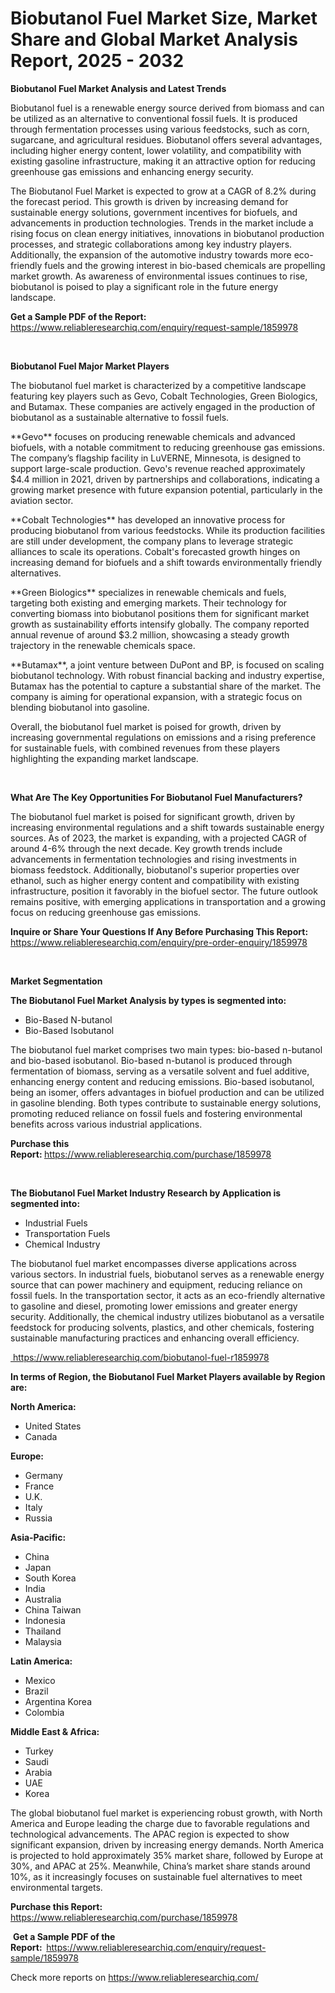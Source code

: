 <p><h1>Biobutanol Fuel Market Size, Market Share and Global Market Analysis Report, 2025 - 2032</h1></p><p><strong>Biobutanol Fuel Market Analysis and Latest Trends</strong></p>
<p><p>Biobutanol fuel is a renewable energy source derived from biomass and can be utilized as an alternative to conventional fossil fuels. It is produced through fermentation processes using various feedstocks, such as corn, sugarcane, and agricultural residues. Biobutanol offers several advantages, including higher energy content, lower volatility, and compatibility with existing gasoline infrastructure, making it an attractive option for reducing greenhouse gas emissions and enhancing energy security.</p><p>The Biobutanol Fuel Market is expected to grow at a CAGR of 8.2% during the forecast period. This growth is driven by increasing demand for sustainable energy solutions, government incentives for biofuels, and advancements in production technologies. Trends in the market include a rising focus on clean energy initiatives, innovations in biobutanol production processes, and strategic collaborations among key industry players. Additionally, the expansion of the automotive industry towards more eco-friendly fuels and the growing interest in bio-based chemicals are propelling market growth. As awareness of environmental issues continues to rise, biobutanol is poised to play a significant role in the future energy landscape.</p></p>
<p><strong>Get a Sample PDF of the Report:&nbsp;</strong> <a href="https://www.reliableresearchiq.com/enquiry/request-sample/1859978?utm_campaign=2443&utm_medium=2&utm_source=Github&utm_content=ia&utm_term=02042025&utm_id=biobutanol-fuel">https://www.reliableresearchiq.com/enquiry/request-sample/1859978</a></p>
<p>&nbsp;</p>
<p><strong>Biobutanol Fuel Major Market Players</strong></p>
<p><p>The biobutanol fuel market is characterized by a competitive landscape featuring key players such as Gevo, Cobalt Technologies, Green Biologics, and Butamax. These companies are actively engaged in the production of biobutanol as a sustainable alternative to fossil fuels.</p><p>**Gevo** focuses on producing renewable chemicals and advanced biofuels, with a notable commitment to reducing greenhouse gas emissions. The company’s flagship facility in LuVERNE, Minnesota, is designed to support large-scale production. Gevo's revenue reached approximately $4.4 million in 2021, driven by partnerships and collaborations, indicating a growing market presence with future expansion potential, particularly in the aviation sector.</p><p>**Cobalt Technologies** has developed an innovative process for producing biobutanol from various feedstocks. While its production facilities are still under development, the company plans to leverage strategic alliances to scale its operations. Cobalt's forecasted growth hinges on increasing demand for biofuels and a shift towards environmentally friendly alternatives.</p><p>**Green Biologics** specializes in renewable chemicals and fuels, targeting both existing and emerging markets. Their technology for converting biomass into biobutanol positions them for significant market growth as sustainability efforts intensify globally. The company reported annual revenue of around $3.2 million, showcasing a steady growth trajectory in the renewable chemicals space.</p><p>**Butamax**, a joint venture between DuPont and BP, is focused on scaling biobutanol technology. With robust financial backing and industry expertise, Butamax has the potential to capture a substantial share of the market. The company is aiming for operational expansion, with a strategic focus on blending biobutanol into gasoline.</p><p>Overall, the biobutanol fuel market is poised for growth, driven by increasing governmental regulations on emissions and a rising preference for sustainable fuels, with combined revenues from these players highlighting the expanding market landscape.</p></p>
<p>&nbsp;</p>
<p><strong>What Are The Key Opportunities For Biobutanol Fuel Manufacturers?</strong></p>
<p><p>The biobutanol fuel market is poised for significant growth, driven by increasing environmental regulations and a shift towards sustainable energy sources. As of 2023, the market is expanding, with a projected CAGR of around 4-6% through the next decade. Key growth trends include advancements in fermentation technologies and rising investments in biomass feedstock. Additionally, biobutanol's superior properties over ethanol, such as higher energy content and compatibility with existing infrastructure, position it favorably in the biofuel sector. The future outlook remains positive, with emerging applications in transportation and a growing focus on reducing greenhouse gas emissions.</p></p>
<p><strong>Inquire or Share Your Questions If Any Before Purchasing This Report:</strong> <a href="https://www.reliableresearchiq.com/enquiry/pre-order-enquiry/1859978?utm_campaign=2443&utm_medium=2&utm_source=Github&utm_content=ia&utm_term=02042025&utm_id=biobutanol-fuel">https://www.reliableresearchiq.com/enquiry/pre-order-enquiry/1859978</a></p>
<p>&nbsp;</p>
<p><strong>Market Segmentation</strong></p>
<p><strong>The Biobutanol Fuel Market Analysis by types is segmented into:</strong></p>
<p><ul><li>Bio-Based N-butanol</li><li>Bio-Based Isobutanol</li></ul></p>
<p><p>The biobutanol fuel market comprises two main types: bio-based n-butanol and bio-based isobutanol. Bio-based n-butanol is produced through fermentation of biomass, serving as a versatile solvent and fuel additive, enhancing energy content and reducing emissions. Bio-based isobutanol, being an isomer, offers advantages in biofuel production and can be utilized in gasoline blending. Both types contribute to sustainable energy solutions, promoting reduced reliance on fossil fuels and fostering environmental benefits across various industrial applications.</p></p>
<p><strong>Purchase this Report:&nbsp;</strong><a href="https://www.reliableresearchiq.com/purchase/1859978?utm_campaign=2443&utm_medium=2&utm_source=Github&utm_content=ia&utm_term=02042025&utm_id=biobutanol-fuel">https://www.reliableresearchiq.com/purchase/1859978</a></p>
<p>&nbsp;</p>
<p><strong>The Biobutanol Fuel Market Industry Research by Application is segmented into:</strong></p>
<p><ul><li>Industrial Fuels</li><li>Transportation Fuels</li><li>Chemical Industry</li></ul></p>
<p><p>The biobutanol fuel market encompasses diverse applications across various sectors. In industrial fuels, biobutanol serves as a renewable energy source that can power machinery and equipment, reducing reliance on fossil fuels. In the transportation sector, it acts as an eco-friendly alternative to gasoline and diesel, promoting lower emissions and greater energy security. Additionally, the chemical industry utilizes biobutanol as a versatile feedstock for producing solvents, plastics, and other chemicals, fostering sustainable manufacturing practices and enhancing overall efficiency.</p></p>
<p><a href="https://www.reliableresearchiq.com/biobutanol-fuel-r1859978?utm_campaign=2443&utm_medium=2&utm_source=Github&utm_content=ia&utm_term=02042025&utm_id=biobutanol-fuel">&nbsp;https://www.reliableresearchiq.com/biobutanol-fuel-r1859978</a></p>
<p><strong>In terms of Region, the Biobutanol Fuel Market Players available by Region are:</strong></p>
<p>
    <p> <strong> North America: </strong>
        <ul>
            <li>United States</li>
            <li>Canada</li>
        </ul>
        </p> 
    <p> <strong> Europe: </strong>
        <ul>
            <li>Germany</li>
            <li>France</li>
            <li>U.K.</li>
            <li>Italy</li>
            <li>Russia</li>
        </ul>
        </p> 
    <p> <strong> Asia-Pacific: </strong>
        <ul>
            <li>China</li>
            <li>Japan</li>
            <li>South Korea</li>
            <li>India</li>
            <li>Australia</li>
            <li>China Taiwan</li>
            <li>Indonesia</li>
            <li>Thailand</li>
            <li>Malaysia</li>
        </ul>
        </p> 
    <p> <strong> Latin America: </strong>
        <ul>
            <li>Mexico</li>
            <li>Brazil</li>
            <li>Argentina Korea</li>
            <li>Colombia</li>
        </ul>
        </p> 
    <p> <strong> Middle East & Africa: </strong>
        <ul>
            <li>Turkey</li>
            <li>Saudi</li>
            <li>Arabia</li>
            <li>UAE</li>
            <li>Korea</li>
        </ul>
    </p>
    </p>
<p><p>The global biobutanol fuel market is experiencing robust growth, with North America and Europe leading the charge due to favorable regulations and technological advancements. The APAC region is expected to show significant expansion, driven by increasing energy demands. North America is projected to hold approximately 35% market share, followed by Europe at 30%, and APAC at 25%. Meanwhile, China’s market share stands around 10%, as it increasingly focuses on sustainable fuel alternatives to meet environmental targets.</p></p>
<p><strong>Purchase this Report: </strong><a href="https://www.reliableresearchiq.com/purchase/1859978?utm_campaign=2443&utm_medium=2&utm_source=Github&utm_content=ia&utm_term=02042025&utm_id=biobutanol-fuel">https://www.reliableresearchiq.com/purchase/1859978</a></p>
<p>&nbsp;<strong>Get a Sample PDF of the Report:&nbsp;&nbsp;</strong><a href="https://www.reliableresearchiq.com/enquiry/request-sample/1859978?utm_campaign=2443&utm_medium=2&utm_source=Github&utm_content=ia&utm_term=02042025&utm_id=biobutanol-fuel">https://www.reliableresearchiq.com/enquiry/request-sample/1859978</a></p>
<p><strong></strong></p>
<p>Check more reports on <a href="https://www.reliableresearchiq.com/?utm_campaign=2443&utm_medium=2&utm_source=Github&utm_content=ia&utm_term=02042025&utm_id=biobutanol-fuel">https://www.reliableresearchiq.com/</a></p>